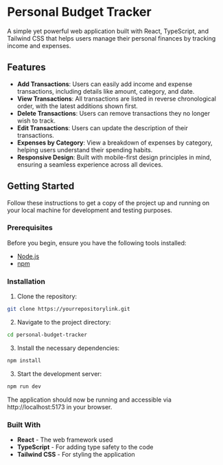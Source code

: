 # Personal Budget Tracker

A simple yet powerful web application built with React, TypeScript, and Tailwind CSS that helps users manage their personal finances by tracking income and expenses.

## Features

- **Add Transactions**: Users can easily add income and expense transactions, including details like amount, category, and date.
- **View Transactions**: All transactions are listed in reverse chronological order, with the latest additions shown first.
- **Delete Transactions**: Users can remove transactions they no longer wish to track.
- **Edit Transactions**: Users can update the description of their transactions.
- **Expenses by Category**: View a breakdown of expenses by category, helping users understand their spending habits.
- **Responsive Design**: Built with mobile-first design principles in mind, ensuring a seamless experience across all devices.

## Getting Started

Follow these instructions to get a copy of the project up and running on your local machine for development and testing purposes.

### Prerequisites

Before you begin, ensure you have the following tools installed:

- [Node.js](https://nodejs.org/)
- [npm](https://www.npmjs.com/)

### Installation

1. Clone the repository:

```bash
git clone https://yourrepositorylink.git
```

2. Navigate to the project directory:
```bash
cd personal-budget-tracker
```
3. Install the necessary dependencies:
```bash
npm install
```

3. Start the development server:
```bash
npm run dev
```

The application should now be running and accessible via http://localhost:5173 in your browser.


### Built With
- **React** - The web framework used
- **TypeScript** - For adding type safety to the code
- **Tailwind CSS** - For styling the application

